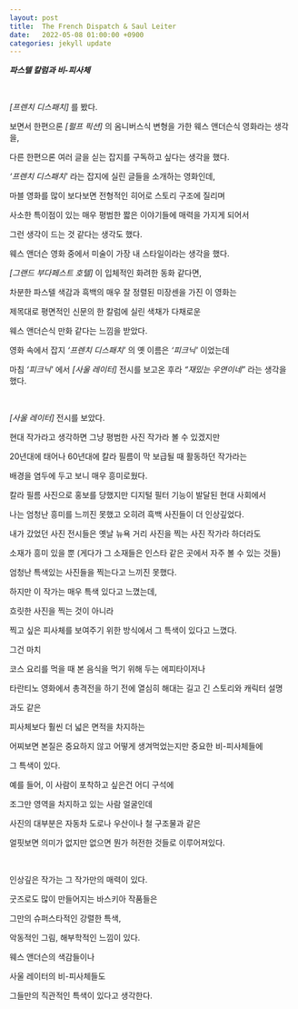 ```yaml
---
layout: post
title:  The French Dispatch & Saul Leiter
date:   2022-05-08 01:00:00 +0900
categories: jekyll update
---
```



***파스텔 칼럼과 비-피사체***

&nbsp;&nbsp;&nbsp;
&nbsp;&nbsp;&nbsp;

*[프렌치 디스패치]* 를 봤다.

보면서 한편으론 *[펄프 픽션]* 의 옴니버스식 변형을 가한 웨스 앤더슨식 영화라는 생각을,

다른 한편으론 여러 글을 싣는 잡지를 구독하고 싶다는 생각을 했다.

*‘프렌치 디스패치'* 라는 잡지에 실린 글들을 소개하는 영화인데,

마블 영화를 많이 보다보면 전형적인 히어로 스토리 구조에 질리며

사소한 특이점이 있는 매우 평범한 짧은 이야기들에 매력을 가지게 되어서

그런 생각이 드는 것 같다는 생각도 했다.

웨스 앤더슨 영화 중에서 미술이 가장 내 스타일이라는 생각을 했다.

*[그랜드 부다페스트 호텔]* 이 입체적인 화려한 동화 같다면,

차분한 파스텔 색감과 흑백의 매우 잘 정렬된 미장센을 가진 이 영화는

제목대로 평면적인 신문의 한 칼럼에 실린 색채가 다채로운

웨스 앤더슨식 만화 같다는 느낌을 받았다.

영화 속에서 잡지 *‘프렌치 디스패치’* 의 옛 이름은 *‘피크닉'* 이었는데

마침 *‘피크닉'* 에서 *[사울 레이터]* 전시를 보고온 후라 *“재밌는 우연이네”* 라는 생각을 했다.

&nbsp;&nbsp;&nbsp;
&nbsp;&nbsp;&nbsp;

*[사울 레이터]* 전시를 보았다.

현대 작가라고 생각하면 그냥 평범한 사진 작가라 볼 수 있겠지만

20년대에 태어나 60년대에 칼라 필름이 막 보급될 때 활동하던 작가라는

배경을 염두에 두고 보니 매우 흥미로웠다.

칼라 필름 사진으로 홍보를 당했지만 디지털 필터 기능이 발달된 현대 사회에서

나는 엄청난 흥미를 느끼진 못했고 오히려 흑백 사진들이 더 인상깊었다.

내가 갔었던 사진 전시들은 옛날 뉴욕 거리 사진을 찍는 사진 작가라 하더라도

소재가 흥미 있을 뿐 (게다가 그 소재들은 인스타 같은 곳에서 자주 볼 수 있는 것들)

엄청난 특색있는 사진들을 찍는다고 느끼진 못했다.

하지만 이 작가는 매우 특색 있다고 느꼈는데,

흐릿한 사진을 찍는 것이 아니라

찍고 싶은 피사체를 보여주기 위한 방식에서 그 특색이 있다고 느꼈다.

그건 마치

코스 요리를 먹을 때 본 음식을 먹기 위해 두는 에피타이저나

타란티노 영화에서 총격전을 하기 전에 열심히 해대는 길고 긴 스토리와 캐릭터 설명

과도 같은

피사체보다 훨씬 더 넓은 면적을 차지하는

어찌보면 본질은 중요하지 않고 어떻게 생겨먹었는지만 중요한 비-피사체들에

그 특색이 있다.

예를 들어, 이 사람이 포착하고 싶은건 어디 구석에

조그만 영역을 차지하고 있는 사람 얼굴인데

사진의 대부분은 자동차 도로나 우산이나 철 구조물과 같은

얼핏보면 의미가 없지만 없으면 뭔가 허전한 것들로 이루어져있다.

&nbsp;&nbsp;&nbsp;
&nbsp;&nbsp;&nbsp;

인상깊은 작가는 그 작가만의 매력이 있다.

굿즈로도 많이 만들어지는 바스키아 작품들은

그만의 슈퍼스타적인 강렬한 특색,

악동적인 그림, 해부학적인 느낌이 있다.

웨스 앤더슨의 색감들이나

사울 레이터의 비-피사체들도

그들만의 직관적인 특색이 있다고 생각한다.
